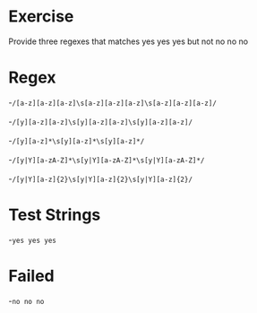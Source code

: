 # Exercise
Provide three regexes that matches yes yes yes but not no no no


# Regex
-`/[a-z][a-z][a-z]\s[a-z][a-z][a-z]\s[a-z][a-z][a-z]/`<br >   
-`/[y][a-z][a-z]\s[y][a-z][a-z]\s[y][a-z][a-z]/`<br >   
-`/[y][a-z]*\s[y][a-z]*\s[y][a-z]*/`<br >   
-`/[y|Y][a-zA-Z]*\s[y|Y][a-zA-Z]*\s[y|Y][a-zA-Z]*/`<br >   
-`/[y|Y][a-z]{2}\s[y|Y][a-z]{2}\s[y|Y][a-z]{2}/`<br >   


# Test Strings
-`yes yes yes`

# Failed
-`no no no`

